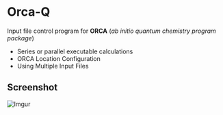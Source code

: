 # Orca-Q

Input file control program for **ORCA** (_ab initio quantum chemistry program package_) 

* Series or parallel executable calculations
* ORCA Location Configuration
* Using Multiple Input Files

## Screenshot

![Imgur](https://i.imgur.com/FlYrVGb.png)

